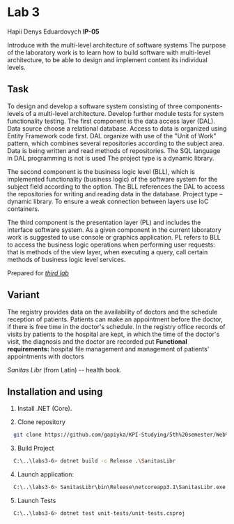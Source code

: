 # Lab 3
Hapii Denys Eduardovych **IP-05**

Introduce with the multi-level architecture of software systems
The purpose of the laboratory work is to learn how to build software with multi-level architecture,
to be able to design and implement content its individual levels.

## Task

To design and develop a software system consisting of three
components-levels of a multi-level architecture. Develop further
module tests for system functionality testing.
The first component is the data access layer (DAL). Data source
choose a relational database. Access to data is organized using
Entity Framework code first. DAL organize with use
of the "Unit of Work" pattern, which combines several repositories
according to the subject area. Data is being written and read
methods of repositories. The SQL language in DAL programming is not
is used The project type is a dynamic library.

The second component is the business logic level (BLL), which is implemented
functionality (business logic) of the software system for the subject field
according to the option. The BLL references the DAL to access the
repositories for writing and reading data in the database. Project type –
dynamic library. To ensure a weak connection between
layers use IoC containers.

The third component is the presentation layer (PL) and includes the interface
software system. As a given component in the current
laboratory work is suggested to use console or graphics
application. PL refers to BLL to access the
business logic operations when performing user requests: that is
methods of the view layer, when executing a query, call certain
methods of business logic level services.

Prepared for [*third lab*](https://drive.google.com/file/d/1kumakAqVUn1qWnJBViCNSQP4nciYqQX8/view?usp=sharing)

## Variant

The registry provides data on the availability of doctors and the schedule
reception of patients. Patients can make an appointment before
the doctor, if there is free time in the doctor's schedule. In the registry office
records of visits by patients to the hospital are kept, in which
the time of the doctor's visit, the diagnosis and the doctor are recorded
put
**Functional requirements:** hospital file management and
management of patients' appointments with doctors

*Sanitas Libr* (from Latin) -- health book.

## Installation and using

1. Install .NET (Core).

2. Clone repository
```bash
  git clone https://github.com/gapiyka/KPI-Studying/5th%20semester/Web%20.Net/labs3-6
```

3. Build Project
```bash
  C:\..\labs3-6> dotnet build -c Release .\SanitasLibr
```

4. Launch application:
```bash
  C:\..\labs3-6> SanitasLibr\bin\Release\netcoreapp3.1\SanitasLibr.exe
``` 
  
5. Launch Tests
```bash
  C:\..\labs3-6> dotnet test unit-tests/unit-tests.csproj
``` 